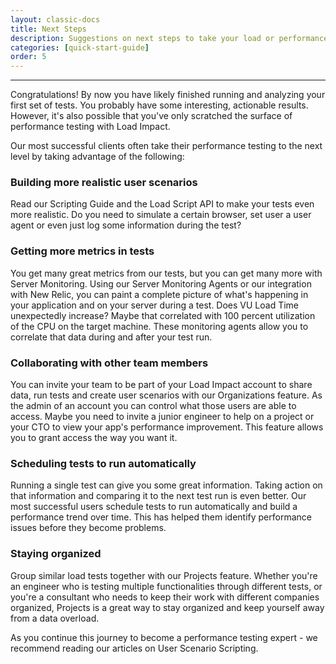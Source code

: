 ```yaml
---
layout: classic-docs
title: Next Steps
description: Suggestions on next steps to take your load or performance testing to the next level.
categories: [quick-start-guide]
order: 5
---
```


***

Congratulations! By now you have likely finished running and analyzing your first set of tests. You probably have some interesting, actionable results. However, it's also possible that you've only scratched the surface of performance testing with Load Impact.

Our most successful clients often take their performance testing to the next level by taking advantage of the following:

### Building more realistic user scenarios

Read our Scripting Guide and the Load Script API to make your tests even more realistic. Do you need to simulate a certain browser, set user a user agent or even just log some information during the test?

### Getting more metrics in tests

You get many great metrics from our tests, but you can get many more with Server Monitoring. Using our Server Monitoring Agents or our integration with New Relic, you can paint a complete picture of what's happening in your application and on your server during a test. Does VU Load Time unexpectedly increase? Maybe that correlated with 100 percent utilization of the CPU on the target machine. These monitoring agents allow you to correlate that data during and after your test run.

### Collaborating with other team members

You can invite your team to be part of your Load Impact account to share data, run tests and create user scenarios with our Organizations feature. As the admin of an account you can control what those users are able to access. Maybe you need to invite a junior engineer to help on a project or your CTO to view your app's performance improvement. This feature allows you to grant access the way you want it.

### Scheduling tests to run automatically

Running a single test can give you some great information. Taking action on that information and comparing it to the next test run is even better. Our most successful users schedule tests to run automatically and build a performance trend over time. This has helped them identify performance issues before they become problems.

### Staying organized

Group similar load tests together with our Projects feature. Whether you're an engineer who is testing multiple functionalities through different tests, or you're a consultant who needs to keep their work with different companies organized, Projects is a great way to stay organized and keep yourself away from a data overload.


As you continue this journey to become a performance testing expert - we recommend reading our articles on User Scenario Scripting.
